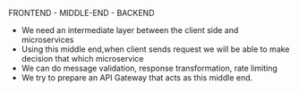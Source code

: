 FRONTEND - MIDDLE-END - BACKEND

- We need an intermediate layer between the client side and microservices
- Using this middle end,when client sends request we will be able to make decision that which microservice
- We can do message validation, response transformation, rate limiting
- We try to prepare an API Gateway that acts as this middle end.
